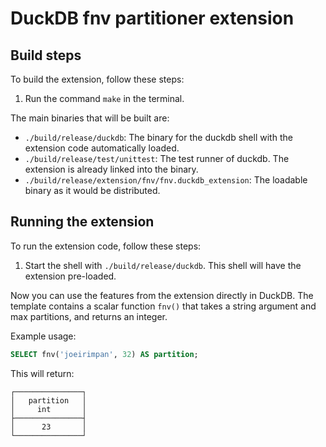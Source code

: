 # DuckDB fnv partitioner extension

## Build steps

To build the extension, follow these steps:

1. Run the command `make` in the terminal.

The main binaries that will be built are:

- `./build/release/duckdb`: The binary for the duckdb shell with the extension code automatically loaded.
- `./build/release/test/unittest`: The test runner of duckdb. The extension is already linked into the binary.
- `./build/release/extension/fnv/fnv.duckdb_extension`: The loadable binary as it would be distributed.

## Running the extension

To run the extension code, follow these steps:

1. Start the shell with `./build/release/duckdb`. This shell will have the extension pre-loaded.

Now you can use the features from the extension directly in DuckDB. The template contains a scalar function `fnv()` that takes a string argument and max partitions, and returns an integer.

Example usage:

```sql
SELECT fnv('joeirimpan', 32) AS partition;
```

This will return:

```
┌───────────────┐
│   partition   │
│     int       │
├───────────────┤
│      23       │
└───────────────┘
```
